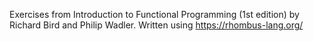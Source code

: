 Exercises from Introduction to Functional Programming (1st edition) by Richard Bird and Philip Wadler.
Written using https://rhombus-lang.org/
